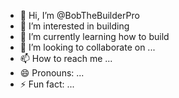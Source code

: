 - 👋 Hi, I’m @BobTheBuilderPro
- 👀 I’m interested in building
- 🌱 I’m currently learning how to build
- 💞️ I’m looking to collaborate on ...
- 📫 How to reach me ...
- 😄 Pronouns: ...
- ⚡ Fun fact: ...

<!---
BobTheBuilderPro/BobTheBuilderPro is a ✨ special ✨ repository because its `README.md` (this file) appears on your GitHub profile.
You can click the Preview link to take a look at your changes.
--->

